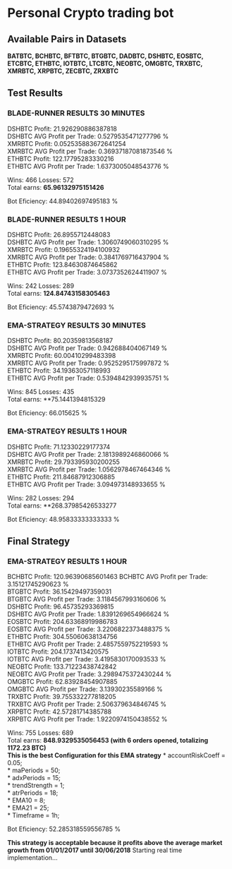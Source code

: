 # Personal Crypto trading bot

## Available Pairs in Datasets
**BATBTC, BCHBTC, BFTBTC, BTGBTC, DADBTC, DSHBTC, EOSBTC, ETCBTC, ETHBTC, IOTBTC, LTCBTC, NEOBTC, OMGBTC, TRXBTC, XMRBTC, XRPBTC, ZECBTC, ZRXBTC**

## Test Results

### BLADE-RUNNER RESULTS 30 MINUTES
 
DSHBTC Profit:  21.926290886387818  
DSHBTC AVG Profit per Trade:  0.5279535471277796 %  
XMRBTC Profit:  0.052535883672641254  
XMRBTC AVG Profit per Trade:  0.36937187081873546 %  
ETHBTC Profit:  122.17795283330216  
ETHBTC AVG Profit per Trade:  1.6373005048543776 %  
 
Wins:  466 Losses:  572  
Total earns:  **65.96132975151426**  
 
Bot Eficiency:  44.89402697495183 %  


### BLADE-RUNNER RESULTS 1 HOUR
 
DSHBTC Profit:  26.8955712448083  
DSHBTC AVG Profit per Trade:  1.3060749060310295 %  
XMRBTC Profit:  0.19655324194100932  
XMRBTC AVG Profit per Trade:  0.3841769716437904 %  
ETHBTC Profit:  123.84630874645862  
ETHBTC AVG Profit per Trade:  3.0737352624411907 %  
 
Wins:  242 Losses:  289  
Total earns:  **124.84743158305463**  
 
Bot Eficiency:  45.5743879472693 %  


### EMA-STRATEGY RESULTS 30 MINUTES 
 
DSHBTC Profit:  80.20359813568187  
DSHBTC AVG Profit per Trade:  0.942688404067149 %  
XMRBTC Profit:  60.00410299483398  
XMRBTC AVG Profit per Trade:  0.9525295175997872 %  
ETHBTC Profit:  34.19363057118993  
ETHBTC AVG Profit per Trade:  0.5394842939935751 %  
 
Wins:  845 Losses:  435  
Total earns:  **75.1441394815329  
 
Bot Eficiency:  66.015625 %  

### EMA-STRATEGY RESULTS 1 HOUR
 
DSHBTC Profit:  71.12330229177374  
DSHBTC AVG Profit per Trade:  2.1813989246860066 %  
XMRBTC Profit:  29.793395930200255  
XMRBTC AVG Profit per Trade:  1.0562978467464346 %  
ETHBTC Profit:  211.84687912306885  
ETHBTC AVG Profit per Trade:  3.094973148933655 %  
 
Wins:  282 Losses:  294  
Total earns:  **268.37985426533277  
 
Bot Eficiency:  48.95833333333333 %

## Final Strategy

### EMA-STRATEGY RESULTS 1 HOUR
 
BCHBTC Profit:  120.96390685601463
BCHBTC AVG Profit per Trade:  3.15121745290623 %  
BTGBTC Profit:  36.15429497359031  
BTGBTC AVG Profit per Trade:  3.1184567993160606 %  
DSHBTC Profit:  96.45735293369815  
DSHBTC AVG Profit per Trade:  1.8391269654966624 %  
EOSBTC Profit:  204.63368919986783  
EOSBTC AVG Profit per Trade:  3.2206822373488375 %  
ETHBTC Profit:  304.55060638134756  
ETHBTC AVG Profit per Trade:  2.4857559752219593 %  
IOTBTC Profit:  204.1737413420575  
IOTBTC AVG Profit per Trade:  3.4195830170093533 %  
NEOBTC Profit:  133.71223438742842  
NEOBTC AVG Profit per Trade:  3.2989475372430244 %  
OMGBTC Profit:  62.83928454907885  
OMGBTC AVG Profit per Trade:  3.13930235589166 %  
TRXBTC Profit:  39.755332277818205  
TRXBTC AVG Profit per Trade:  2.506379634846745 %  
XRPBTC Profit:  42.57281714385788  
XRPBTC AVG Profit per Trade:  1.9220974150438552 %  
   
Wins:  755 Losses:  689  
Total earns:  **848.9329535056453 (with 6 orders opened, totalizing 1172.23 BTC)**  
**This is the best Configuration for this EMA strategy**
	* accountRiskCoeff = 0.05;  
	* maPeriods = 50;  
	* adxPeriods = 15;  
	* trendStrength = 1;  
	* atrPeriods = 18;  
	* EMA10 = 8;  
	* EMA21 = 25;  
	* Timeframe = 1h;  
	
Bot Eficiency:  52.285318559556785 %  

**This strategy is acceptable because it profits above the average market growth from 01/01/2017 until 30/06/2018**
Starting real time implementation...


